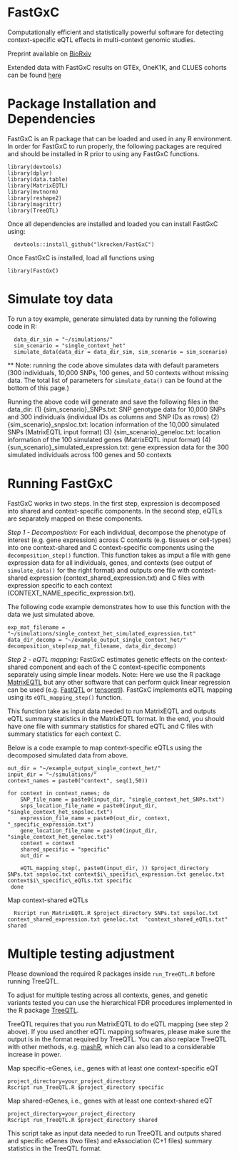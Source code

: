 # FastGxC
Computationally efficient and statistically powerful software for detecting context-specific eQTL effects in multi-context genomic studies. 

Preprint available on [BioRxiv](https://www.biorxiv.org/content/10.1101/2021.06.17.448889v1) 

Extended data with FastGxC results on GTEx, OneK1K, and CLUES cohorts can be found [here](https://zenodo.org/record/5015123#.YNJ1WpNKjOR)

# Package Installation and Dependencies
FastGxC is an R package that can be loaded and used in any R environment. 
In order for FastGxC to run properly, the following packages are required and should be installed in R prior to using any FastGxC functions.
```
library(devtools)
library(dplyr)
library(data.table)
library(MatrixEQTL)
library(mvtnorm)
library(reshape2)
library(magrittr)
library(TreeQTL)

```

Once all dependencies are installed and loaded you can install FastGxC using:
```
  devtools::install_github("lkrocken/FastGxC")
```
Once FastGxC is installed, load all functions using 
```
library(FastGxC)
```

# Simulate toy data

To run a toy example, generate simulated data by running the following code in R:
```
  data_dir_sin = "~/simulations/"
  sim_scenario = "single_context_het"
  simulate_data(data_dir = data_dir_sim, sim_scenario = sim_scenario)
```

** Note: running the code above simulates data with default parameters (300 individuals, 10,000 SNPs, 100 genes, and 50 contexts without missing data. The total list of parameters for ```simulate_data()``` can be found at the bottom of this page.)

Running the above code will generate and save the following files in the data_dir:
(1) {sim_scenario}_SNPs.txt: SNP genotype data for 10,000 SNPs and 300 individuals (individual IDs as columns and SNP IDs as rows)
(2) {sim_scenario}_snpsloc.txt: location information of the 10,000 simulated SNPs (MatrixEQTL input format)
(3) {sim_scenario}_geneloc.txt: location information of the 100 simulated genes (MatrixEQTL input format)
(4) {sun_scenario}_simulated_expression.txt: gene expression data for the 300 simulated individuals across 100 genes and 50 contexts 

# Running FastGxC

FastGxC works in two steps. In the first step, expression is decomposed into shared and context-specific components. In the second step, eQTLs are separately mapped on these components.

*Step 1 - Decomposition:* For each individual, decompose the phenotype of interest (e.g. gene expression) across C contexts (e.g. tissues or cell-types) into one context-shared and C context-specific components using the ```decomposition_step()``` function. 
This function takes as imput a file with gene expression data for all individuals, genes, and contexts (see output of ```simulate_data()``` for the right format) and outputs one file with context-shared expression (context_shared_expression.txt) and C files with expression specific to each context (CONTEXT_NAME_specific_expression.txt). 

The following code example demonstrates how to use this function with the data we just simulated above.
  
  ```
  exp_mat_filename = "~/simulations/single_context_het_simulated_expression.txt"
  data_dir_decomp = "~/example_output_single_context_het/"
  decomposition_step(exp_mat_filename, data_dir_decomp)
  ```

*Step 2 - eQTL mapping:* FastGxC estimates genetic effects on the context-shared component and each of the C context-specific components separately using simple linear models. Note: Here we use the R package [MatrixEQTL](http://www.bios.unc.edu/research/genomic_software/Matrix_eQTL/) but any other software that can perform quick linear regression can be used (e.g. [FastQTL](http://fastqtl.sourceforge.net/) or [tensorqtl](https://github.com/broadinstitute/tensorqtl)). FastGxC implements eQTL mapping using its ```eQTL_mapping_step()``` function.

This function take as input data needed to run MatrixEQTL and outputs eQTL summary statistics in the MatrixEQTL format. In the end, you should have one file with summary statistics for shared eQTL and C files with summary statistics for each context C. 

Below is a code example to map context-specific eQTLs using the decomposed simulated data from above.
```  
out_dir = "~/example_output_single_context_het/"
input_dir = "~/simulations/"
context_names = paste0("context", seq(1,50))

for context in context_names; do
    SNP_file_name = paste0(input_dir, "single_context_het_SNPs.txt")
    snps_location_file_name = paste0(input_dir, "single_context_het_snpsloc.txt")
    expression_file_name = paste0(out_dir, context, "_specific_expression.txt")
    gene_location_file_name = paste0(input_dir, "single_context_het_geneloc.txt")
    context = context
    shared_specific = "specific"
    out_dir = 

    eQTL_mapping_step(, paste0(input_dir, )) $project_directory SNPs.txt snpsloc.txt context$i\_specific\_expression.txt geneloc.txt  context$i\_specific\_eQTLs.txt specific
 done
```
Map context-shared eQTLs
```
  Rscript run_MatrixEQTL.R $project_directory SNPs.txt snpsloc.txt context_shared_expression.txt geneloc.txt  "context_shared_eQTLs.txt" shared
```

# Multiple testing adjustment

Please download the required R packages inside `run_TreeQTL.R` before running TreeQTL. 

To adjust for multiple testing across all contexts, genes, and genetic variants tested you can use the hierarchical FDR procedures implemented in the R package [TreeQTL](http://bioinformatics.org/treeqtl/). 

TreeQTL requires that you run MatrixEQTL to do eQTL mapping (see step 2 above). If you used another eQTL mapping softwares, please make sure the output is in the format required by TreeQTL. You can also replace TreeQTL with other methods, e.g. [mashR](https://github.com/stephenslab/mashr), which can also lead to a considerable increase in power. 

Map specific-eGenes, i.e., genes with at least one context-specific eQT  
```  
project_directory=your_project_directory
Rscript run_TreeQTL.R $project_directory specific
```

Map shared-eGenes, i.e., genes with at least one context-shared eQT  
```  
project_directory=your_project_directory
Rscript run_TreeQTL.R $project_directory shared
```

This script take as input data needed to run TreeQTL and outputs shared and specific eGenes (two files) and eAssociation (C+1 files) summary statistics in the TreeQTL format. 


